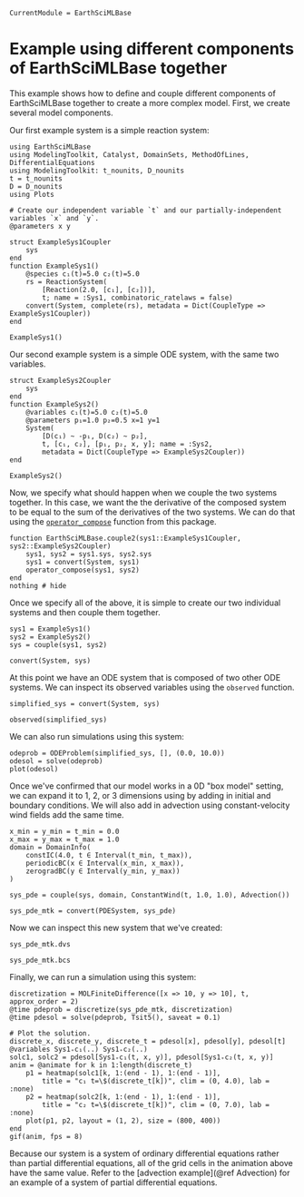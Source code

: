 ```@meta
CurrentModule = EarthSciMLBase
```

# Example using different components of EarthSciMLBase together

This example shows how to define and couple different components of EarthSciMLBase together to create a more complex model. First, we create several model components.

Our first example system is a simple reaction system:

```@example ex1
using EarthSciMLBase
using ModelingToolkit, Catalyst, DomainSets, MethodOfLines, DifferentialEquations
using ModelingToolkit: t_nounits, D_nounits
t = t_nounits
D = D_nounits
using Plots

# Create our independent variable `t` and our partially-independent variables `x` and `y`.
@parameters x y

struct ExampleSys1Coupler
    sys
end
function ExampleSys1()
    @species c₁(t)=5.0 c₂(t)=5.0
    rs = ReactionSystem(
        [Reaction(2.0, [c₁], [c₂])],
        t; name = :Sys1, combinatoric_ratelaws = false)
    convert(System, complete(rs), metadata = Dict(CoupleType => ExampleSys1Coupler))
end

ExampleSys1()
```

Our second example system is a simple ODE system, with the same two variables.

```@example ex1
struct ExampleSys2Coupler
    sys
end
function ExampleSys2()
    @variables c₁(t)=5.0 c₂(t)=5.0
    @parameters p₁=1.0 p₂=0.5 x=1 y=1
    System(
        [D(c₁) ~ -p₁, D(c₂) ~ p₂],
        t, [c₁, c₂], [p₁, p₂, x, y]; name = :Sys2,
        metadata = Dict(CoupleType => ExampleSys2Coupler))
end

ExampleSys2()
```

Now, we specify what should happen when we couple the two systems together.
In this case, we want the the derivative of the composed system to
be equal to the sum of the derivatives of the two systems.
We can do that using the [`operator_compose`](@ref) function
from this package.

```@example ex1
function EarthSciMLBase.couple2(sys1::ExampleSys1Coupler, sys2::ExampleSys2Coupler)
    sys1, sys2 = sys1.sys, sys2.sys
    sys1 = convert(System, sys1)
    operator_compose(sys1, sys2)
end
nothing # hide
```

Once we specify all of the above, it is simple to create our two individual systems and then couple them together.

```@example ex1
sys1 = ExampleSys1()
sys2 = ExampleSys2()
sys = couple(sys1, sys2)

convert(System, sys)
```

At this point we have an ODE system that is composed of two other ODE systems.
We can inspect its observed variables using the `observed` function.

```@example ex1
simplified_sys = convert(System, sys)
```

```@example ex1
observed(simplified_sys)
```

We can also run simulations using this system:

```@example ex1
odeprob = ODEProblem(simplified_sys, [], (0.0, 10.0))
odesol = solve(odeprob)
plot(odesol)
```

Once we've confirmed that our model works in a 0D "box model" setting,
we can expand it to 1, 2, or 3 dimensions using by adding in initial
and boundary conditions.
We will also add in advection using constant-velocity wind fields
add the same time.

```@example ex1
x_min = y_min = t_min = 0.0
x_max = y_max = t_max = 1.0
domain = DomainInfo(
    constIC(4.0, t ∈ Interval(t_min, t_max)),
    periodicBC(x ∈ Interval(x_min, x_max)),
    zerogradBC(y ∈ Interval(y_min, y_max))
)

sys_pde = couple(sys, domain, ConstantWind(t, 1.0, 1.0), Advection())

sys_pde_mtk = convert(PDESystem, sys_pde)
```

Now we can inspect this new system that we've created:

```@example ex1
sys_pde_mtk.dvs
```

```@example ex1
sys_pde_mtk.bcs
```

Finally, we can run a simulation using this system:

```@example ex1
discretization = MOLFiniteDifference([x => 10, y => 10], t, approx_order = 2)
@time pdeprob = discretize(sys_pde_mtk, discretization)
@time pdesol = solve(pdeprob, Tsit5(), saveat = 0.1)

# Plot the solution.
discrete_x, discrete_y, discrete_t = pdesol[x], pdesol[y], pdesol[t]
@variables Sys1₊c₁(..) Sys1₊c₂(..)
solc1, solc2 = pdesol[Sys1₊c₁(t, x, y)], pdesol[Sys1₊c₂(t, x, y)]
anim = @animate for k in 1:length(discrete_t)
    p1 = heatmap(solc1[k, 1:(end - 1), 1:(end - 1)],
        title = "c₁ t=\$(discrete_t[k])", clim = (0, 4.0), lab = :none)
    p2 = heatmap(solc2[k, 1:(end - 1), 1:(end - 1)],
        title = "c₂ t=\$(discrete_t[k])", clim = (0, 7.0), lab = :none)
    plot(p1, p2, layout = (1, 2), size = (800, 400))
end
gif(anim, fps = 8)
```

Because our system is a system of ordinary differential equations rather than partial differential equations, all of the grid cells in the animation above have the same value.
Refer to the [advection example](@ref Advection) for an example of a system of partial differential equations.
